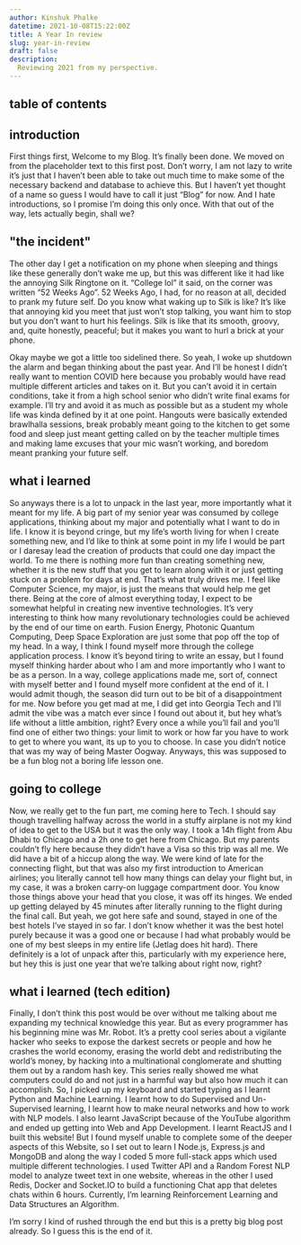 ```yaml
---
author: Kinshuk Phalke
datetime: 2021-10-08T15:22:00Z
title: A Year In review
slug: year-in-review
draft: false
description:
  Reviewing 2021 from my perspective.
---
```

## table of contents
## introduction
First things first, Welcome to my Blog. It’s finally been done. We moved on
from the placeholder text to this first post. Don’t worry, I am not lazy to
write it’s just that I haven’t been able to take out much time to make some of
the necessary backend and database to achieve this. But I haven’t yet thought
of a name so guess I would have to call it just “Blog” for now. And I hate
introductions, so I promise I’m doing this only once. With that out of the way,
lets actually begin, shall we? 

## "the incident"
The other day I get a notification on my phone when sleeping and things like
these generally don’t wake me up, but this was different like it had like the
annoying Silk Ringtone on it. “College lol” it said, on the corner was written
“52 Weeks Ago”. 52 Weeks Ago, I had, for no reason at all, decided to prank my
future self. Do you know what waking up to Silk is like? It’s like that
annoying kid you meet that just won’t stop talking, you want him to stop but
you don’t want to hurt his feelings. Silk is like that its smooth, groovy, and,
quite honestly, peaceful; but it makes you want to hurl a brick at your phone. 

Okay maybe we got a little too sidelined there. So yeah, I woke up shutdown the
alarm and began thinking about the past year. And I’ll be honest I didn’t
really want to mention COVID here because you probably would have read multiple
different articles and takes on it. But you can’t avoid it in certain
conditions, take it from a high school senior who didn’t write final exams for
example. I’ll try and avoid it as much as possible but as a student my whole
life was kinda defined by it at one point. Hangouts were basically extended
brawlhalla sessions, break probably meant going to the kitchen to get some food
and sleep just meant getting called on by the teacher multiple times and making
lame excuses that your mic wasn’t working, and boredom meant pranking your
future self. 

## what i learned
So anyways there is a lot to unpack in the last year, more importantly what it
meant for my life. A big part of my senior year was consumed by college
applications, thinking about my major and potentially what I want to do in
life. I know it is beyond cringe, but my life’s worth living for when I create
something new, and I’d like to think at some point in my life I would be part
or I daresay lead the creation of products that could one day impact the world.
To me there is nothing more fun than creating something new, whether it is the
new stuff that you get to learn along with it or just getting stuck on a
problem for days at end. That’s what truly drives me. I feel like Computer
Science, my major, is just the means that would help me get there. Being at the
core of almost everything today, I expect to be somewhat helpful in creating
new inventive technologies. It’s very interesting to think how many
revolutionary technologies could be achieved by the end of our time on earth.
Fusion Energy, Photonic Quantum Computing, Deep Space Exploration are just some
that pop off the top of my head. In a way, I think I found myself more through
the college application process. I know it’s beyond tiring to write an essay,
but I found myself thinking harder about who I am and more importantly who I
want to be as a person. In a way, college applications made me, sort of,
connect with myself better and I found myself more confident at the end of it.
I would admit though, the season did turn out to be bit of a disappointment for
me. Now before you get mad at me, I did get into Georgia Tech and I’ll admit
the vibe was a match ever since I found out about it, but hey what’s life
without a little ambition, right? Every once a while you’ll fail and you’ll
find one of either two things: your limit to work or how far you have to work
to get to where you want, its up to you to choose. In case you didn’t notice
that was my way of being Master Oogway.  Anyways, this was supposed to be a fun
blog not a boring life lesson one.

## going to college
Now, we really get to the fun part, me coming here to Tech.  I should say
though travelling halfway across the world in a stuffy airplane is not my kind
of idea to get to the USA but it was the only way. I took a 14h flight from Abu
Dhabi to Chicago and a 2h one to get here from Chicago. But my parents couldn’t
fly here because they didn’t have a Visa so this trip was all me. We did have a
bit of a hiccup along the way. We were kind of late for the connecting flight,
but that was also my first introduction to American airlines; you literally
cannot tell how many things can delay your flight but, in my case, it was a
broken carry-on luggage compartment door. You know those things above your head
that you close, it was off its hinges. We ended up getting delayed by 45
minutes after literally running to the flight during the final call.  But yeah,
we got here safe and sound, stayed in one of the best hotels I’ve stayed in so
far. I don’t know whether it was the best hotel purely because it was a good
one or because I had what probably would be one of my best sleeps in my entire
life (Jetlag does hit hard). There definitely is a lot of unpack after this,
particularly with my experience here, but hey this is just one year that we’re
talking about right now, right?


## what i learned (tech edition)
Finally, I don’t think this post would be over without me talking about me
expanding my technical knowledge this year. But as every programmer has his
beginning mine was Mr. Robot. It’s a pretty cool series about a vigilante
hacker who seeks to expose the darkest secrets or people and how he crashes the
world economy, erasing the world debt and redistributing the world’s money, by
hacking into a multinational conglomerate and shutting them out by a random
hash key. This series really showed me what computers could do and not just in
a harmful way but also how much it can accomplish. So, I picked up my keyboard
and started typing as I learnt Python and Machine Learning. I learnt how to do
Supervised and Un-Supervised learning, I learnt how to make neural networks and
how to work with NLP models. I also learnt JavaScript because of the YouTube
algorithm and ended up getting into Web and App Development. I learnt ReactJS
and I built this website! But I found myself unable to complete some of the
deeper aspects of this Website, so I set out to learn I Node.js, Express.js and
MongoDB and along the way I coded 5 more full-stack apps which used multiple
different technologies. I used Twitter API and a Random Forest NLP model to
analyze tweet text in one website, whereas in the other I used Redis, Docker
and Socket.IO to build a functioning Chat app that deletes chats within 6
hours. Currently, I’m learning Reinforcement Learning and Data Structures an
Algorithm. 

I’m sorry I kind of rushed through the end but this is a pretty big blog post already. So I guess this is the end of it.
